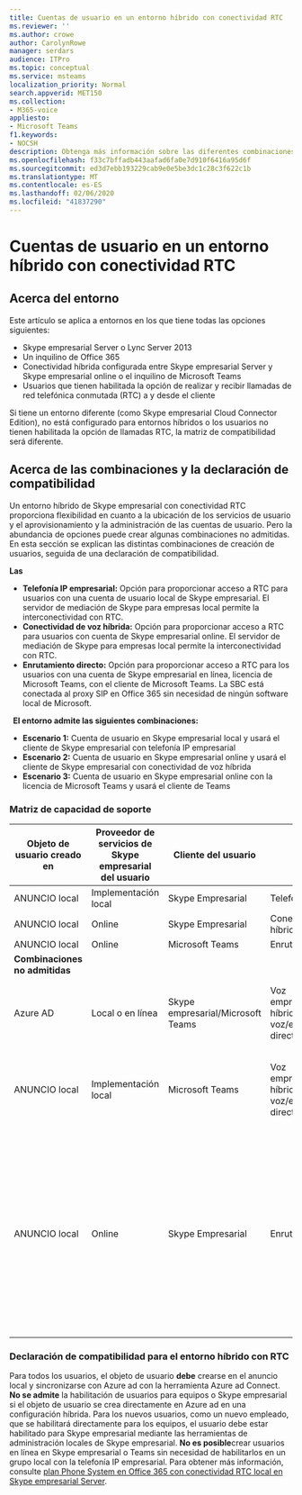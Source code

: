 ```yaml
---
title: Cuentas de usuario en un entorno híbrido con conectividad RTC
ms.reviewer: ''
ms.author: crowe
author: CarolynRowe
manager: serdars
audience: ITPro
ms.topic: conceptual
ms.service: msteams
localization_priority: Normal
search.appverid: MET150
ms.collection:
- M365-voice
appliesto:
- Microsoft Teams
f1.keywords:
- NOCSH
description: Obtenga más información sobre las diferentes combinaciones de creación de usuarios y qué combinaciones son compatibles o no.
ms.openlocfilehash: f33c7bffadb443aafad6fa0e7d910f6416a95d6f
ms.sourcegitcommit: ed3d7ebb193229cab9e0e5be3dc1c28c3f622c1b
ms.translationtype: MT
ms.contentlocale: es-ES
ms.lasthandoff: 02/06/2020
ms.locfileid: "41837290"
---
```

# <a name="user-accounts-in-a-hybrid-environment-with-pstn-connectivity"></a>Cuentas de usuario en un entorno híbrido con conectividad RTC

## <a name="about-the-environment"></a>Acerca del entorno

Este artículo se aplica a entornos en los que tiene todas las opciones siguientes: 
 
- Skype empresarial Server o Lync Server 2013 
- Un inquilino de Office 365 
- Conectividad híbrida configurada entre Skype empresarial Server y Skype empresarial online o el inquilino de Microsoft Teams 
- Usuarios que tienen habilitada la opción de realizar y recibir llamadas de red telefónica conmutada (RTC) a y desde el cliente

 
Si tiene un entorno diferente (como Skype empresarial Cloud Connector Edition), no está configurado para entornos híbridos o los usuarios no tienen habilitada la opción de llamadas RTC, la matriz de compatibilidad será diferente.  

## <a name="about-the-combinations-and-the-supportability-statement"></a>Acerca de las combinaciones y la declaración de compatibilidad  

Un entorno híbrido de Skype empresarial con conectividad RTC proporciona flexibilidad en cuanto a la ubicación de los servicios de usuario y el aprovisionamiento y la administración de las cuentas de usuario. Pero la abundancia de opciones puede crear algunas combinaciones no admitidas. En esta sección se explican las distintas combinaciones de creación de usuarios, seguida de una declaración de compatibilidad.


**Las**   
- **Telefonía IP empresarial:** Opción para proporcionar acceso a RTC para usuarios con una cuenta de usuario local de Skype empresarial. El servidor de mediación de Skype para empresas local permite la interconectividad con RTC.  
- **Conectividad de voz híbrida:** Opción para proporcionar acceso a RTC para usuarios con cuenta de Skype empresarial online. El servidor de mediación de Skype para empresas local permite la interconectividad con RTC. 
- **Enrutamiento directo:** Opción para proporcionar acceso a RTC para los usuarios con una cuenta de Skype empresarial en línea, licencia de Microsoft Teams, con el cliente de Microsoft Teams. La SBC está conectada al proxy SIP en Office 365 sin necesidad de ningún software local de Microsoft.

  
**El entorno admite las siguientes combinaciones:**
- **Escenario 1:** Cuenta de usuario en Skype empresarial local y usará el cliente de Skype empresarial con telefonía IP empresarial
- **Escenario 2:** Cuenta de usuario en Skype empresarial online y usará el cliente de Skype empresarial con conectividad de voz híbrida
- **Escenario 3:** Cuenta de usuario en Skype empresarial online con la licencia de Microsoft Teams y usará el cliente de Teams
 
### <a name="supportability-matrix"></a>Matriz de capacidad de soporte


|**Objeto de usuario creado en**  |**Proveedor de servicios de Skype empresarial del usuario**|**Cliente del usuario**|**Opción de voz**|**Compatible**|
| ------------ | --------- | --------- | --------- | -------- |
|ANUNCIO local| Implementación local |Skype Empresarial   | Telefonía IP empresarial   |Sí|
|ANUNCIO local|Online| Skype Empresarial  | Conectividad de voz híbrida   |Sí |
|ANUNCIO local|Online |Microsoft Teams |Enrutamiento directo  |Sí |
|**Combinaciones no admitidas**    | |         |         |      |
|Azure AD| Local o en línea | Skype empresarial/Microsoft Teams|Voz empresarial/conectividad híbrida de voz/enrutamiento directo  |No, el objeto de usuario debe crearse primero en un anuncio local |
|ANUNCIO local  |Implementación local| Microsoft Teams| Voz empresarial/conectividad híbrida de voz/enrutamiento directo   |No, el cliente de Microsoft Teams no es compatible con Skype empresarial local |     
|ANUNCIO local  |Online |Skype Empresarial  | Enrutamiento directo  |No, el enrutamiento directo no es compatible con el cliente de Skype empresarial y el usuario debe estar habilitado para telefonía IP empresarial en Skype empresarial en primer lugar.  |


### <a name="supportability-statement-for-the-hybrid-environment-with-pstn"></a>Declaración de compatibilidad para el entorno híbrido con RTC

Para todos los usuarios, el objeto de usuario **debe** crearse en el anuncio local y sincronizarse con Azure ad con la herramienta Azure ad Connect. **No se admite** la habilitación de usuarios para equipos o Skype empresarial si el objeto de usuario se crea directamente en Azure ad en una configuración híbrida. Para los nuevos usuarios, como un nuevo empleado, que se habilitará directamente para los equipos, el usuario debe estar habilitado para Skype empresarial mediante las herramientas de administración locales de Skype empresarial. **No es posible**crear usuarios en línea en Skype empresarial o Teams sin necesidad de habilitarlos en un grupo local con la telefonía IP empresarial. Para obtener más información, consulte [plan Phone System en Office 365 con conectividad RTC local en Skype empresarial Server](https://docs.microsoft.com/skypeforbusiness/skype-for-business-hybrid-solutions/plan-your-phone-system-cloud-pbx-solution/plan-phone-system-with-on-premises-pstn-connectivity).

